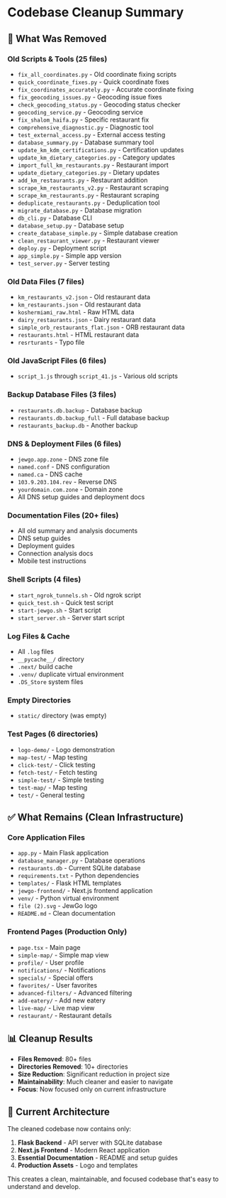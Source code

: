 # Codebase Cleanup Summary

## 🧹 What Was Removed

### **Old Scripts & Tools (25 files)**
- `fix_all_coordinates.py` - Old coordinate fixing scripts
- `quick_coordinate_fixes.py` - Quick coordinate fixes
- `fix_coordinates_accurately.py` - Accurate coordinate fixing
- `fix_geocoding_issues.py` - Geocoding issue fixes
- `check_geocoding_status.py` - Geocoding status checker
- `geocoding_service.py` - Geocoding service
- `fix_shalom_haifa.py` - Specific restaurant fix
- `comprehensive_diagnostic.py` - Diagnostic tool
- `test_external_access.py` - External access testing
- `database_summary.py` - Database summary tool
- `update_km_kdm_certifications.py` - Certification updates
- `update_km_dietary_categories.py` - Category updates
- `import_full_km_restaurants.py` - Restaurant import
- `update_dietary_categories.py` - Dietary updates
- `add_km_restaurants.py` - Restaurant addition
- `scrape_km_restaurants_v2.py` - Restaurant scraping
- `scrape_km_restaurants.py` - Restaurant scraping
- `deduplicate_restaurants.py` - Deduplication tool
- `migrate_database.py` - Database migration
- `db_cli.py` - Database CLI
- `database_setup.py` - Database setup
- `create_database_simple.py` - Simple database creation
- `clean_restaurant_viewer.py` - Restaurant viewer
- `deploy.py` - Deployment script
- `app_simple.py` - Simple app version
- `test_server.py` - Server testing

### **Old Data Files (7 files)**
- `km_restaurants_v2.json` - Old restaurant data
- `km_restaurants.json` - Old restaurant data
- `koshermiami_raw.html` - Raw HTML data
- `dairy_restaurants.json` - Dairy restaurant data
- `simple_orb_restaurants_flat.json` - ORB restaurant data
- `restaurants.html` - HTML restaurant data
- `resrturants` - Typo file

### **Old JavaScript Files (6 files)**
- `script_1.js` through `script_41.js` - Various old scripts

### **Backup Database Files (3 files)**
- `restaurants.db.backup` - Database backup
- `restaurants.db.backup_full` - Full database backup
- `restaurants_backup.db` - Another backup

### **DNS & Deployment Files (6 files)**
- `jewgo.app.zone` - DNS zone file
- `named.conf` - DNS configuration
- `named.ca` - DNS cache
- `103.9.203.104.rev` - Reverse DNS
- `yourdomain.com.zone` - Domain zone
- All DNS setup guides and deployment docs

### **Documentation Files (20+ files)**
- All old summary and analysis documents
- DNS setup guides
- Deployment guides
- Connection analysis docs
- Mobile test instructions

### **Shell Scripts (4 files)**
- `start_ngrok_tunnels.sh` - Old ngrok script
- `quick_test.sh` - Quick test script
- `start-jewgo.sh` - Start script
- `start_server.sh` - Server start script

### **Log Files & Cache**
- All `.log` files
- `__pycache__/` directory
- `.next/` build cache
- `.venv/` duplicate virtual environment
- `.DS_Store` system files

### **Empty Directories**
- `static/` directory (was empty)

### **Test Pages (6 directories)**
- `logo-demo/` - Logo demonstration
- `map-test/` - Map testing
- `click-test/` - Click testing
- `fetch-test/` - Fetch testing
- `simple-test/` - Simple testing
- `test-map/` - Map testing
- `test/` - General testing

## ✅ What Remains (Clean Infrastructure)

### **Core Application Files**
- `app.py` - Main Flask application
- `database_manager.py` - Database operations
- `restaurants.db` - Current SQLite database
- `requirements.txt` - Python dependencies
- `templates/` - Flask HTML templates
- `jewgo-frontend/` - Next.js frontend application
- `venv/` - Python virtual environment
- `file (2).svg` - JewGo logo
- `README.md` - Clean documentation

### **Frontend Pages (Production Only)**
- `page.tsx` - Main page
- `simple-map/` - Simple map view
- `profile/` - User profile
- `notifications/` - Notifications
- `specials/` - Special offers
- `favorites/` - User favorites
- `advanced-filters/` - Advanced filtering
- `add-eatery/` - Add new eatery
- `live-map/` - Live map view
- `restaurant/` - Restaurant details

## 📊 Cleanup Results

- **Files Removed**: 80+ files
- **Directories Removed**: 10+ directories
- **Size Reduction**: Significant reduction in project size
- **Maintainability**: Much cleaner and easier to navigate
- **Focus**: Now focused only on current infrastructure

## 🎯 Current Architecture

The cleaned codebase now contains only:
1. **Flask Backend** - API server with SQLite database
2. **Next.js Frontend** - Modern React application
3. **Essential Documentation** - README and setup guides
4. **Production Assets** - Logo and templates

This creates a clean, maintainable, and focused codebase that's easy to understand and develop. 